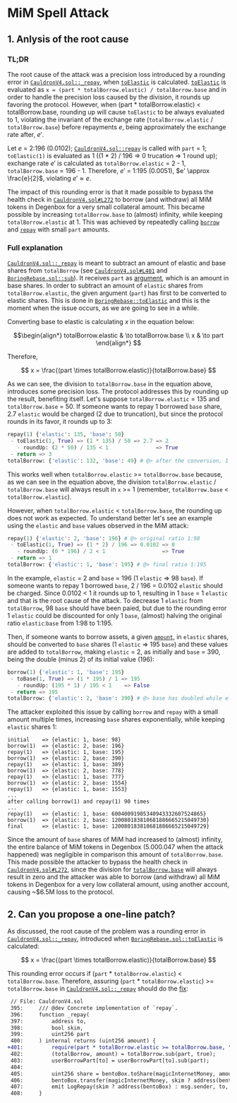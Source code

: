 # MiM Spell Attack

## 1. Anlysis of the root cause
### TL;DR
The root cause of the attack was a precision loss introduced by a rounding error in [`CauldronV4.sol::_repay`](https://github.com/vesla0x1/defi-hacks/blob/master/mim-spell/src/CauldronV4.sol#L396-L407), when [`toElastic`](https://github.com/boringcrypto/BoringSolidity/blob/78f4817d9c0d95fe9c45cd42e307ccd22cf5f4fc/contracts/libraries/BoringRebase.sol#L28-L41) is calculated. [`toElastic`](https://github.com/boringcrypto/BoringSolidity/blob/78f4817d9c0d95fe9c45cd42e307ccd22cf5f4fc/contracts/libraries/BoringRebase.sol#L28-L41) is evaluated as `x = (part * totalBorrow.elastic) / totalBorrow.base` and in order to handle the precision loss caused by the division, it rounds up favoring the protocol. However, when (part * totalBorrow.elastic) < totalBorrow.base, rounding up will cause `toElastic` to be always evaluated to 1, violating the invariant of the exchange rate (`totalBorrow.elastic` / `totalBorrow.base`) before repayments $e$, being approximately the exchange rate after, $e'$.

Let $e$ = 2:196 (0.0102); [`CauldronV4.sol::repay`](https://github.com/vesla0x1/defi-hacks/blob/master/mim-spell/src/CauldronV4.sol#L415-L422) is called with `part` = 1; `toElastic(1)` is evaluated as 1 ((1 * 2) / 196 => 0 trucation => 1 round up); exchange rate $e'$ is calculated as `totalBorrow.elastic` = 2 - 1, `totalBorrow.base` = 196 - 1. Therefore, $e'$ = 1:195 (0.0051), $e' \approx \frac{e}{2}$, violating $e' \approx e$.

The impact of this rounding error is that it made possible to bypass the health check in [`CauldronV4.sol#L272`](https://github.com/vesla0x1/defi-hacks/blob/master/mim-spell/src/CauldronV4.sol#L272) to borrow (and withdraw) all MiM tokens in Degenbox for a very small collateral amount. This became possible by increasing `totalBorrow.base` to (almost) infinity, while keeping `totalBorrow.elastic` at 1. This  was achieved by repeatedly calling [`borrow`](https://github.com/vesla0x1/defi-hacks/blob/master/mim-spell/src/CauldronV4.sol#L390-L393) and [`repay`](https://github.com/vesla0x1/defi-hacks/blob/master/mim-spell/src/CauldronV4.sol#L415-L422) with small `part` amounts.

### Full explanation
[`CauldronV4.sol::_repay`](https://github.com/vesla0x1/defi-hacks/blob/master/mim-spell/src/CauldronV4.sol#L396-L407) is meant to subtract an amount of elastic and base shares from `totalBorrow` (see [`CauldronV4.sol#L401`](https://github.com/vesla0x1/defi-hacks/blob/master/mim-spell/src/CauldronV4.sol#L401) and [`BoringRebase.sol::sub`](https://github.com/boringcrypto/BoringSolidity/blob/78f4817d9c0d95fe9c45cd42e307ccd22cf5f4fc/contracts/libraries/BoringRebase.sol#L60-L69)). It receives `part` as [argument](https://github.com/vesla0x1/defi-hacks/blob/master/mim-spell/src/CauldronV4.sol#L399), which is an amount in base shares. In order to subtract an amount of `elastic` shares from `totalBorrow.elastic`, the given argument (`part`) has first to be converted to elastic shares. This is done in [`BoringRebase::toElastic`](https://github.com/boringcrypto/BoringSolidity/blob/78f4817d9c0d95fe9c45cd42e307ccd22cf5f4fc/contracts/libraries/BoringRebase.sol#L28-L41) and this is the moment when the issue occurs, as we are going to see in a while. 

Converting base to elastic is calculating $x$ in the equation below:

$$\begin{align*}
totalBorrow.elastic & \to totalBorrow.base \\
x & \to part
\end{align*}
$$

Therefore,

$$
x = \frac{(part \times totalBorrow.elastic)}{totalBorrow.base}
$$

As we can see, the division to `totalBorrow.base` in the equation above, introduces some precision loss. The protocol addresses this by rounding up the result, benefiting itself. Let's suppose `totalBorrow.elastic` = 135 and `totalBorrow.base` = 50. If someone wants to repay 1 borrowed `base` share, 2.7 `elastic` would be charged (2 due to truncation), but since the protocol rounds in its favor, it rounds up to 3:
```python
repay(1) {'elastic': 135, 'base': 50}
 - toElastic(1, True) => (1 * 135) / 50 => 2.7 => 2
   - roundUp: (2 * 50) / 135 < 1               => True
 - return => 3
totalBorrow: {'elastic': 132, 'base': 49} # @> after the conversion, 1 base and 3 elastic shares are discounted.
```
This works well when `totalBorrow.elastic` >= `totalBorrow.base` because, as we can see in the equation above, the division `totalBorrow.elastic` / `totalBorrow.base` will always result in `x` >= 1 (remember, `totalBorrow.base` < `totalBorrow.elastic`).

However, when `totalBorrow.elastic` < `totalBorrow.base`, the rounding up does not work as expected. To understand better let's see an example using the `elastic` and `base` values observed in the MiM attack:
```python
repay(1) {'elastic': 2, 'base': 196} # @> original ratio 1:98
 - toElastic(1, True) => (1 * 2) / 196 => 0.0102 => 0
   - roundUp: (0 * 196) / 2 < 1                  => True
 - return => 1
totalBorrow: {'elastic': 1, 'base': 195} # @> final ratio 1:195
```

In the example, `elastic` = 2 and `base` = 196 (1 `elastic` => 98 `base`). If someone wants to repay 1 borrowed `base`, 2 / 196 = 0.0102 `elastic` should be charged. Since 0.0102 < 1 it rounds up to 1, resulting in 1 `base` = 1 `elastic` and that is the root cause of the attack. To decrease 1 `elastic` from `totalBorrow`, 98 `base` should have been paied, but due to the rounding error 1 `elastic` could be discounted for only 1 `base`, (almost) halving the original ratio `elastic`:`base` from 1:98 to 1:195.

Then, if someone wants to borrow assets, a given [`amount`](https://github.com/vesla0x1/defi-hacks/blob/master/mim-spell/src/CauldronV4.sol#L390C33-L390C47), in `elastic` shares, should be converted to `base` shares (1 `elastic` => 195 `base`) and these values are added to `totalBorrow`, making `elastic` = 2, as initially and `base` = 390, being the double (minus 2) of its initial value (196): 
```python
borrow(1) {'elastic': 1, 'base': 195}
 - toBase(1, True) => (1 * 195) / 1 => 195
   - roundUp: (195 * 1) / 195 < 1    => False
 - return => 195
totalBorrow: {'elastic': 2, 'base': 390} # @> base has doubled while elastic stills unchanged
```

The attacker exploited this issue by calling `borrow` and `repay` with a small amount multiple times, increasing `base` shares exponentially, while keeping `elastic` shares 1:
```
initial    => {elastic: 1, base: 98}
borrow(1)  => {elastic: 2, base: 196}
repay(1)   => {elastic: 1, base: 195}
borrow(1)  => {elastic: 2, base: 390}
repay(1)   => {elastic: 1, base: 389}
borrow(1)  => {elastic: 2, base: 778}
repay(1)   => {elastic: 1, base: 777}
borrow(1)  => {elastic: 2, base: 1554}
repay(1)   => {elastic: 1, base: 1553}
...
after calling borrow(1) and repay(1) 90 times
...
repay(1)   => {elastic: 1, base: 60040091905340943332607524865}
borrow(1)  => {elastic: 2, base: 120080183810681886665215049730}
final      => {elastic: 1, base: 120080183810681886665215049729}
```

Since the amount of `base` shares of MiM had increased to (almost) infinity, the entire balance of MiM tokens in Degenbox (5.000.047 when the attack happened) was negligible in comparison this amount of `totalBorrow.base`. This made possible the attacker to bypass the health check in [`CauldronV4.sol#L272`](https://github.com/vesla0x1/defi-hacks/blob/master/mim-spell/src/CauldronV4.sol#L272), since the division for [`totalBorrow.base`](https://github.com/vesla0x1/defi-hacks/blob/master/mim-spell/src/CauldronV4.sol#L272C71-L272C88) will always result in zero and the attacker was able to borrow (and withdraw) all MiM tokens in Degenbox for a very low collateral amount, using another account, causing ~$6.5M loss to the protocol.

## 2. Can you propose a one-line patch?
As discussed, the root cause of the problem was a rounding error in [`CauldronV4.sol::_repay`](https://github.com/vesla0x1/defi-hacks/blob/master/mim-spell/src/CauldronV4.sol#L401), introduced when [`BoringRebase.sol::toElastic`](https://github.com/boringcrypto/BoringSolidity/blob/78f4817d9c0d95fe9c45cd42e307ccd22cf5f4fc/contracts/libraries/BoringRebase.sol#L36) is calculated:

$$
x = \frac{(part \times totalBorrow.elastic)}{totalBorrow.base}
$$

This rounding error occurs if (`part` * `totalBorrow.elastic`) < `totalBorrow.base`. Therefore, assuring (`part` * `totalBorrow.elastic`) >= `totalBorrow.base` in [`CauldronV4.sol::_repay`](https://github.com/vesla0x1/defi-hacks/blob/master/mim-spell/src/CauldronV4.sol#L395-L408) should do the [fix](https://github.com/vesla0x1/defi-hacks/blob/fix/mim-spell/src/CauldronV4.sol#L401):

```diff
 // File: CauldronV4.sol
 395:     /// @dev Concrete implementation of `repay`.
 396:     function _repay(
 397:         address to,
 398:         bool skim,
 399:         uint256 part
 400:     ) internal returns (uint256 amount) {
+401:         require(part * totalBorrow.elastic >= totalBorrow.base, "Part amount is not enough to repay.");
 402:         (totalBorrow, amount) = totalBorrow.sub(part, true);
 403:         userBorrowPart[to] = userBorrowPart[to].sub(part);
 404: 
 405:         uint256 share = bentoBox.toShare(magicInternetMoney, amount, true);
 406:         bentoBox.transfer(magicInternetMoney, skim ? address(bentoBox) : msg.sender, address(this), share);
 407:         emit LogRepay(skim ? address(bentoBox) : msg.sender, to, amount, part);
 408:     }
```
